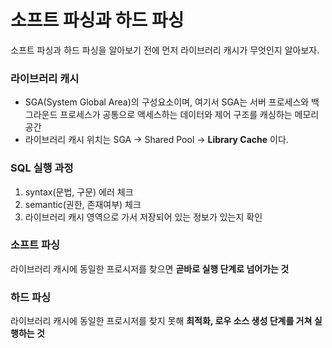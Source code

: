 # 소프트 파싱과 하드 파싱

소프트 파싱과 하드 파싱을 알아보기 전에 먼저 라이브러리 캐시가 무엇인지 알아보자.
### 라이브러리 캐시
- SGA(System Global Area)의 구성요소이며, 여기서 SGA는 서버 프로세스와 백그라운드 프로세스가 공통으로 액세스하는 데이터와 제어 구조를 캐싱하는 메모리 공간
- 라이브러리 캐시 위치는 SGA -> Shared Pool -> **Library Cache** 이다.

### **SQL 실행 과정**
1. syntax(문법, 구문) 에러 체크
2. semantic(권한, 존재여부) 체크
3. 라이브러리 캐시 영역으로 가서 저장되어 있는 정보가 있는지 확인
   

### 소프트 파싱
라이브러리 캐시에 동일한 프로시저를 찾으면 **곧바로 실행 단계로 넘어가는 것**

### 하드 파싱
라이브러리 캐시에 동일한 프로시저를 찾지 못해 **최적화, 로우 소스 생성 단계를 거쳐 실행하는 것**
